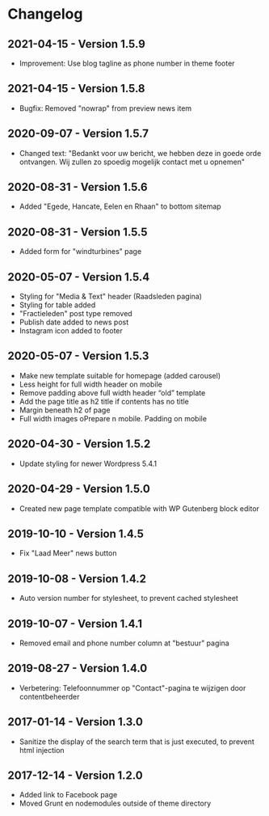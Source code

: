 Changelog
=========

2021-04-15 - Version 1.5.9
--------------------------
* Improvement: Use blog tagline as phone number in theme footer 

2021-04-15 - Version 1.5.8
--------------------------
* Bugfix: Removed "nowrap" from preview news item 

2020-09-07 - Version 1.5.7
--------------------------
* Changed text: "Bedankt voor uw bericht, we hebben deze in goede orde ontvangen. Wij zullen zo spoedig mogelijk contact met u opnemen"

2020-08-31 - Version 1.5.6
--------------------------
* Added "Egede, Hancate, Eelen en Rhaan" to bottom sitemap

2020-08-31 - Version 1.5.5
--------------------------
* Added form for "windturbines" page

2020-05-07 - Version 1.5.4
--------------------------
* Styling for "Media & Text" header (Raadsleden pagina)
* Styling for table added
* "Fractieleden" post type removed
* Publish date added to news post
* Instagram icon added to footer

2020-05-07 - Version 1.5.3
--------------------------
* Make new template suitable for homepage (added carousel)
* Less height for full width header on mobile
* Remove padding above full width header “old” template
* Add the page title as h2 title if contents has no title
* Margin beneath h2 of page
* Full width images oPrepare n mobile. Padding on mobile


2020-04-30 - Version 1.5.2
--------------------------
* Update styling for newer Wordpress 5.4.1 


2020-04-29 - Version 1.5.0
--------------------------
* Created new page template compatible with WP Gutenberg block editor 


2019-10-10 - Version 1.4.5
--------------------------
* Fix "Laad Meer" news button 


2019-10-08 - Version 1.4.2 
--------------------------
* Auto version number for stylesheet, to prevent cached stylesheet 


2019-10-07 - Version 1.4.1 
--------------------------
* Removed email and phone number column at "bestuur" pagina

2019-08-27 - Version 1.4.0
--------------------------
- Verbetering: Telefoonnummer op "Contact"-pagina te wijzigen door contentbeheerder


2017-01-14 - Version 1.3.0 
--------------------------
* Sanitize the display of the search term that is just executed, to prevent html injection 


2017-12-14 - Version 1.2.0 
--------------------------
* Added link to Facebook page
* Moved Grunt en nodemodules outside of theme directory 
